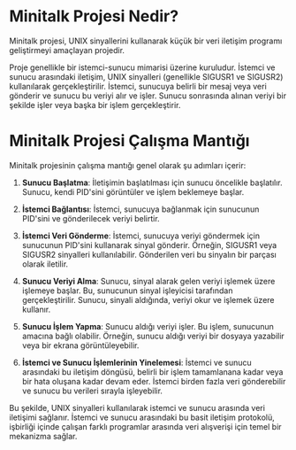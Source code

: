 # Minitalk Projesi Nedir?

Minitalk projesi, UNIX sinyallerini kullanarak küçük bir veri iletişim programı geliştirmeyi amaçlayan projedir.

Proje genellikle bir istemci-sunucu mimarisi üzerine kuruludur. İstemci ve sunucu arasındaki iletişim, UNIX sinyalleri (genellikle SIGUSR1 ve SIGUSR2) kullanılarak gerçekleştirilir. İstemci, sunucuya belirli bir mesaj veya veri gönderir ve sunucu bu veriyi alır ve işler. Sunucu sonrasında alınan veriyi bir şekilde işler veya başka bir işlem gerçekleştirir.

# Minitalk Projesi Çalışma Mantığı

Minitalk projesinin çalışma mantığı genel olarak şu adımları içerir:

1. **Sunucu Başlatma**: İletişimin başlatılması için sunucu öncelikle başlatılır. Sunucu, kendi PID'sini görüntüler ve işlem beklemeye başlar.

2. **İstemci Bağlantısı**: İstemci, sunucuya bağlanmak için sunucunun PID'sini ve gönderilecek veriyi belirtir.

3. **İstemci Veri Gönderme**: İstemci, sunucuya veriyi göndermek için sunucunun PID'sini kullanarak sinyal gönderir. Örneğin, SIGUSR1 veya SIGUSR2 sinyalleri kullanılabilir. Gönderilen veri bu sinyalın bir parçası olarak iletilir.

4. **Sunucu Veriyi Alma**: Sunucu, sinyal alarak gelen veriyi işlemek üzere işlemeye başlar. Bu, sunucunun sinyal işleyicisi tarafından gerçekleştirilir. Sunucu, sinyali aldığında, veriyi okur ve işlemek üzere kullanır.

5. **Sunucu İşlem Yapma**: Sunucu aldığı veriyi işler. Bu işlem, sunucunun amacına bağlı olabilir. Örneğin, sunucu aldığı veriyi bir dosyaya yazabilir veya bir ekrana görüntüleyebilir.

6. **İstemci ve Sunucu İşlemlerinin Yinelemesi**: İstemci ve sunucu arasındaki bu iletişim döngüsü, belirli bir işlem tamamlanana kadar veya bir hata oluşana kadar devam eder. İstemci birden fazla veri gönderebilir ve sunucu bu verileri sırayla işleyebilir.

Bu şekilde, UNIX sinyalleri kullanılarak istemci ve sunucu arasında veri iletişimi sağlanır. İstemci ve sunucu arasındaki bu basit iletişim protokolü, işbirliği içinde çalışan farklı programlar arasında veri alışverişi için temel bir mekanizma sağlar.
